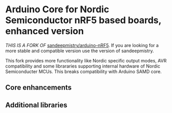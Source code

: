 # Arduino Core for Nordic Semiconductor nRF5 based boards, enhanced version

*THIS IS A FORK OF* [sandeepmistry/arduino-nRF5](https://github.com/sandeepmistry/arduino-nRF5). If
you are looking for a more stable and compatible version use the version of sandeepmistry.

This fork provides more functionality like Nordic specific output modes, AVR compatibility and some
librararies supporting internal hardware of Nordic Semiconducter MCUs. This breaks compatibility
with Arduino SAMD core.

## Core enhancements

## Additional libraries

